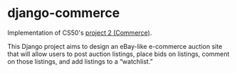 # django-commerce

Implementation of CS50's [project 2 (Commerce)](https://cs50.harvard.edu/web/2020/projects/2/commerce/).

This Django project aims to design an eBay-like e-commerce auction site that will allow users to post auction listings, place bids on listings, comment on those listings, and add listings to a “watchlist.”